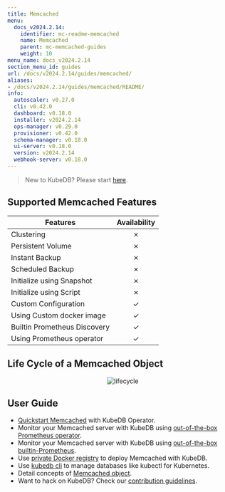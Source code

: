 ```yaml
---
title: Memcached
menu:
  docs_v2024.2.14:
    identifier: mc-readme-memcached
    name: Memcached
    parent: mc-memcached-guides
    weight: 10
menu_name: docs_v2024.2.14
section_menu_id: guides
url: /docs/v2024.2.14/guides/memcached/
aliases:
- /docs/v2024.2.14/guides/memcached/README/
info:
  autoscaler: v0.27.0
  cli: v0.42.0
  dashboard: v0.18.0
  installer: v2024.2.14
  ops-manager: v0.29.0
  provisioner: v0.42.0
  schema-manager: v0.18.0
  ui-server: v0.18.0
  version: v2024.2.14
  webhook-server: v0.18.0
---
```


> New to KubeDB? Please start [here](/docs/v2024.2.14/README).

## Supported Memcached Features

| Features                     | Availability |
| ---------------------------- | :----------: |
| Clustering                   |   &#10007;   |
| Persistent Volume            |   &#10007;   |
| Instant Backup               |   &#10007;   |
| Scheduled Backup             |   &#10007;   |
| Initialize using Snapshot    |   &#10007;   |
| Initialize using Script      |   &#10007;   |
| Custom Configuration         |   &#10003;   |
| Using Custom docker image    |   &#10003;   |
| Builtin Prometheus Discovery |   &#10003;   |
| Using Prometheus operator    |   &#10003;   |

## Life Cycle of a Memcached Object

<p align="center">
  <img alt="lifecycle"  src="/docs/v2024.2.14/images/memcached/memcached-lifecycle.png">
</p>

## User Guide

- [Quickstart Memcached](/docs/v2024.2.14/guides/memcached/quickstart/quickstart) with KubeDB Operator.
- Monitor your Memcached server with KubeDB using [out-of-the-box Prometheus operator](/docs/v2024.2.14/guides/memcached/monitoring/using-prometheus-operator).
- Monitor your Memcached server with KubeDB using [out-of-the-box builtin-Prometheus](/docs/v2024.2.14/guides/memcached/monitoring/using-builtin-prometheus).
- Use [private Docker registry](/docs/v2024.2.14/guides/memcached/private-registry/using-private-registry) to deploy Memcached with KubeDB.
- Use [kubedb cli](/docs/v2024.2.14/guides/memcached/cli/cli) to manage databases like kubectl for Kubernetes.
- Detail concepts of [Memcached object](/docs/v2024.2.14/guides/memcached/concepts/memcached).
- Want to hack on KubeDB? Check our [contribution guidelines](/docs/v2024.2.14/CONTRIBUTING).
